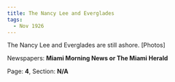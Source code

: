 ```yaml
---  
title: The Nancy Lee and Everglades  
tags:  
  - Nov 1926  
---  
```

  
The Nancy Lee and Everglades are still ashore. [Photos]  
  
Newspapers: **Miami Morning News or The Miami Herald**  
  
Page: **4**, Section: **N/A** 
